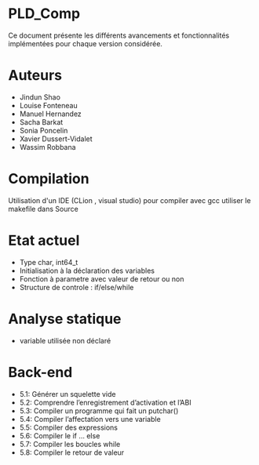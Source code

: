 # PLD_Comp

Ce document présente les différents avancements et fonctionnalités implémentées pour chaque version considérée.

# Auteurs

- Jindun Shao
- Louise Fonteneau
- Manuel Hernandez
- Sacha Barkat
- Sonia Poncelin
- Xavier Dussert-Vidalet
- Wassim Robbana

# Compilation

Utilisation d'un IDE (CLion , visual studio)
pour compiler avec gcc utiliser le makefile dans Source

# Etat actuel

- Type char, int64_t
- Initialisation à la déclaration des variables
- Fonction à parametre avec valeur de retour ou non
- Structure de controle : if/else/while

# Analyse statique

- variable utilisée non déclaré

# Back-end

- 5.1: Générer un squelette vide
- 5.2: Comprendre l’enregistrement d’activation et l’ABI
- 5.3: Compiler un programme qui fait un putchar()
- 5.4: Compiler l’affectation vers une variable
- 5.5: Compiler des expressions
- 5.6: Compiler le if ... else
- 5.7: Compiler les boucles while
- 5.8: Compiler le retour de valeur
